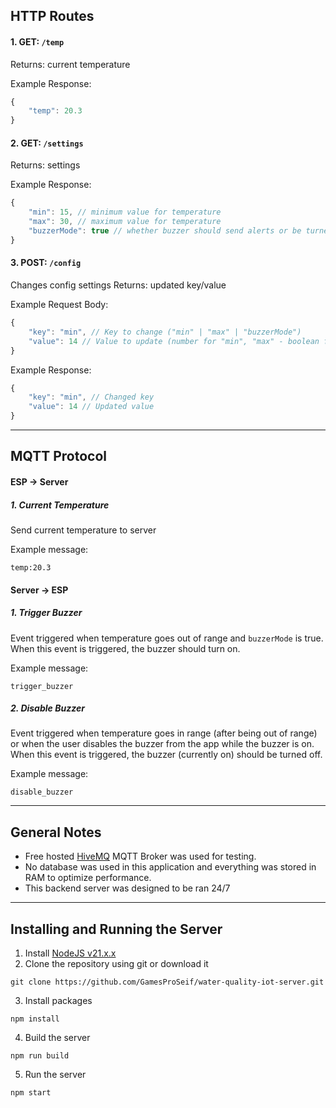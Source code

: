 ## HTTP Routes

#### 1. GET: `/temp`

Returns: current temperature

Example Response:
```js
{
	"temp": 20.3
}
```

#### 2. GET: `/settings`

Returns: settings

Example Response:
```js
{
	"min": 15, // minimum value for temperature
	"max": 30, // maximum value for temperature
	"buzzerMode": true // whether buzzer should send alerts or be turned off
}
```

#### 3. POST: `/config`

Changes config settings
Returns: updated key/value

Example Request Body:
```js
{
	"key": "min", // Key to change ("min" | "max" | "buzzerMode")
	"value": 14 // Value to update (number for "min", "max" - boolean for "buzzerMode")
}
```


Example Response:
```js
{
	"key": "min", // Changed key
	"value": 14 // Updated value
}
```

---

## MQTT Protocol

#### ESP -> Server

##### 1. Current Temperature

Send current temperature to server

Example message:
```
temp:20.3
```

#### Server -> ESP

##### 1. Trigger Buzzer

Event triggered when temperature goes out of range and `buzzerMode` is true.
When this event is triggered, the buzzer should turn on.

Example message:
```
trigger_buzzer
```

##### 2. Disable Buzzer

Event triggered when temperature goes in range (after being out of range) or when the user disables the buzzer from the app while the buzzer is on.
When this event is triggered, the buzzer (currently on) should be turned off.

Example message:
```
disable_buzzer
```

---
## General Notes

- Free hosted [HiveMQ](https://www.hivemq.com/) MQTT Broker was used for testing.
- No database was used in this application and everything was stored in RAM to optimize performance.
- This backend server was designed to be ran 24/7

---
## Installing and Running the Server

1. Install [NodeJS v21.x.x](https://nodejs.org/en/download/prebuilt-installer)
2. Clone the repository using git or download it
```
git clone https://github.com/GamesProSeif/water-quality-iot-server.git
```

3. Install packages
```
npm install
```

4. Build the server
```
npm run build
```

5. Run the server
```
npm start
```
